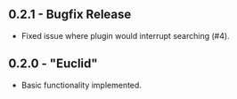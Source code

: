 ## 0.2.1 - Bugfix Release
  * Fixed issue where plugin would interrupt searching (#4).

## 0.2.0 - "Euclid"
  * Basic functionality implemented.
